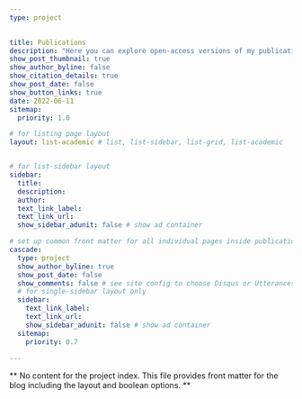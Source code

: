 ```yaml
---
type: project

  
title: Publications
description: "Here you can explore open-access versions of my publications  - just click on the title to read here, or download your own copy. For a full list of publications and research activity, check out my CV."
show_post_thumbnail: true
show_author_byline: false
show_citation_details: true
show_post_date: false
show_button_links: true
date: 2022-06-11
sitemap:
  priority: 1.0

# for listing page layout
layout: list-academic # list, list-sidebar, list-grid, list-academic


# for list-sidebar layout
sidebar: 
  title:
  description:
  author: 
  text_link_label:
  text_link_url:
  show_sidebar_adunit: false # show ad container

# set up common front matter for all individual pages inside publications/
cascade:  
  type: project
  show_author_byline: true
  show_post_date: false
  show_comments: false # see site config to choose Disqus or Utterances
  # for single-sidebar layout only
  sidebar:
    text_link_label:
    text_link_url: 
    show_sidebar_adunit: false # show ad container
  sitemap:
    priority: 0.7
    
---
```


** No content for the project index. This file provides front matter for the blog including the layout and boolean options. **
